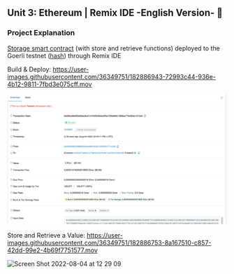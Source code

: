
## Unit 3: Ethereum | Remix IDE -English Version- 🚀

### Project Explanation
[Storage smart contract](https://github.com/zircon-tech/smart-contract-using-remix-gemanepa/blob/main/contracts/1_Storage.sol) (with store and retrieve functions) deployed to the Goerli testnet ([hash](https://goerli.etherscan.io/tx/0x086cd8e083dd6ac8cd1d1f420026cbc0f5a1f36e680c1968ae77a42bdc1513a3)) through Remix IDE

Build & Deploy:
https://user-images.githubusercontent.com/36349751/182886943-72993c44-936e-4b12-9811-7fbd3e075cff.mov

![](https://github.com/zircon-tech/smart-contract-using-remix-gemanepa/blob/main/media/contract%20deploy%20hash.png?raw=true)


Store and Retrieve a Value:
https://user-images.githubusercontent.com/36349751/182886753-8a167510-c857-42dd-99e2-4b69f7751577.mov


<img width="1348" alt="Screen Shot 2022-08-04 at 12 29 09" src="https://user-images.githubusercontent.com/36349751/182886661-7fa86aa3-5274-468c-8dbf-b6be9148c44a.png">
